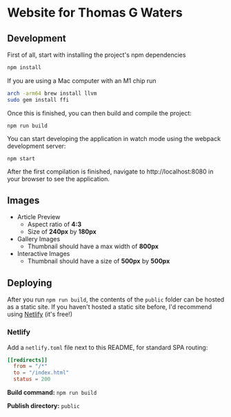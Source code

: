 # Website for Thomas G Waters

## Development

First of all, start with installing the project's npm dependencies
```bash
npm install
```

If you are using a Mac computer with an M1 chip run
```bash
arch -arm64 brew install llvm
sudo gem install ffi
```

Once this is finished, you can then build and compile the project:
```
npm run build
```
You can start developing the application in watch mode using the webpack development server:
```
npm start
```
After the first compilation is finished, navigate to http://localhost:8080 in your browser to see the application.

## Images


* Article Preview
    - Aspect ratio of __4:3__
    - Size of __240px__ by __180px__
* Gallery Images
    - Thumbnail should have a max width of __800px__
* Interactive Images
    - Thumbnail should have a size of __500px__ by __500px__


## Deploying

After you run `npm run build`, the contents of the `public` folder can be hosted as a static site. If you haven't hosted a static site before, I'd recommend using [Netlify](https://netlify.com) (it's free!)

### Netlify

Add a `netlify.toml` file next to this README, for standard SPA routing:

```toml
[[redirects]]
  from = "/*"
  to = "/index.html"
  status = 200
```

__Build command:__ `npm run build`

__Publish directory:__ `public`
